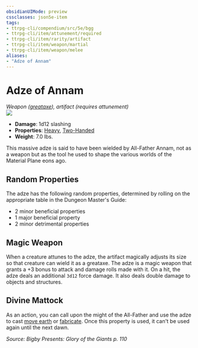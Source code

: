 ```yaml
---
obsidianUIMode: preview
cssclasses: json5e-item
tags:
- ttrpg-cli/compendium/src/5e/bgg
- ttrpg-cli/item/attunement/required
- ttrpg-cli/item/rarity/artifact
- ttrpg-cli/item/weapon/martial
- ttrpg-cli/item/weapon/melee
aliases: 
- "Adze of Annam"
---
```

# Adze of Annam
*Weapon ([greataxe](2-Mechanics/CLI/items/greataxe-xphb.md)), artifact (requires attunement)*  
![](2-Mechanics/CLI/items/img/adze-of-annam.webp#right)

- **Damage**: 1d12 slashing
- **Properties**: [Heavy](2-Mechanics/CLI/rules/item-properties.md#Heavy), [Two-Handed](2-Mechanics/CLI/rules/item-properties.md#Two-Handed)
- **Weight**: 7.0 lbs.

This massive adze is said to have been wielded by All-Father Annam, not as a weapon but as the tool he used to shape the various worlds of the Material Plane eons ago.

## Random Properties

The adze has the following random properties, determined by rolling on the appropriate table in the Dungeon Master's Guide:

- 2 minor beneficial properties  
- 1 major beneficial property  
- 2 minor detrimental properties  

## Magic Weapon

When a creature attunes to the adze, the artifact magically adjusts its size so that creature can wield it as a greataxe. The adze is a magic weapon that grants a +3 bonus to attack and damage rolls made with it. On a hit, the adze deals an additional `3d12` force damage. It also deals double damage to objects and structures.

## Divine Mattock

As an action, you can call upon the might of the All-Father and use the adze to cast [move earth](2-Mechanics/CLI/spells/move-earth-xphb.md) or [fabricate](2-Mechanics/CLI/spells/fabricate-xphb.md). Once this property is used, it can't be used again until the next dawn.

*Source: Bigby Presents: Glory of the Giants p. 110*